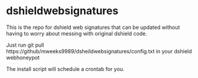 # dshieldwebsignatures
This is the repo for dshield web signatures that can be updated without having to worry about messing with original dshield code. 

Just run git pull https://github/mweeks9989/dsheildwebsignatures/config.txt in your dshield webhoneypot

The install script will schedule a crontab for you.
